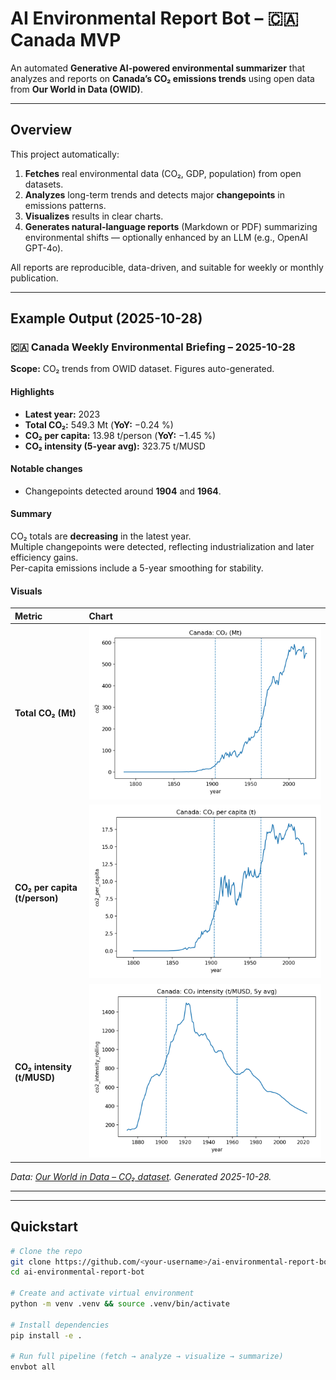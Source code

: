 # AI Environmental Report Bot – 🇨🇦 Canada MVP

An automated **Generative AI-powered environmental summarizer** that analyzes and reports on **Canada’s CO₂ emissions trends** using open data from **Our World in Data (OWID)**.

---

## Overview

This project automatically:
1. **Fetches** real environmental data (CO₂, GDP, population) from open datasets.  
2. **Analyzes** long-term trends and detects major **changepoints** in emissions patterns.  
3. **Visualizes** results in clear charts.  
4. **Generates natural-language reports** (Markdown or PDF) summarizing environmental shifts — optionally enhanced by an LLM (e.g., OpenAI GPT-4o).

All reports are reproducible, data-driven, and suitable for weekly or monthly publication.

---

## Example Output (2025-10-28)

### 🇨🇦 Canada Weekly Environmental Briefing – 2025-10-28
**Scope:** CO₂ trends from OWID dataset. Figures auto-generated.

#### Highlights
- **Latest year:** 2023  
- **Total CO₂:** 549.3 Mt (**YoY:** −0.24 %)  
- **CO₂ per capita:** 13.98 t/person (**YoY:** −1.45 %)  
- **CO₂ intensity (5-year avg):** 323.75 t/MUSD  

#### Notable changes
- Changepoints detected around **1904** and **1964**.  

#### Summary
CO₂ totals are **decreasing** in the latest year.  
Multiple changepoints were detected, reflecting industrialization and later efficiency gains.  
Per-capita emissions include a 5-year smoothing for stability.

#### Visuals
| Metric | Chart |
|:-------|:------|
| **Total CO₂ (Mt)** | ![CO₂ total](outputs/charts/co2_total.png) |
| **CO₂ per capita (t/person)** | ![CO₂ per capita](outputs/charts/co2_per_capita.png) |
| **CO₂ intensity (t/MUSD)** | ![CO₂ intensity](outputs/charts/co2_intensity.png) |

*Data: [Our World in Data – CO₂ dataset](https://github.com/owid/co2-data). Generated 2025-10-28.*

---

---

## Quickstart

```bash
# Clone the repo
git clone https://github.com/<your-username>/ai-environmental-report-bot.git
cd ai-environmental-report-bot

# Create and activate virtual environment
python -m venv .venv && source .venv/bin/activate

# Install dependencies
pip install -e .

# Run full pipeline (fetch → analyze → visualize → summarize)
envbot all
